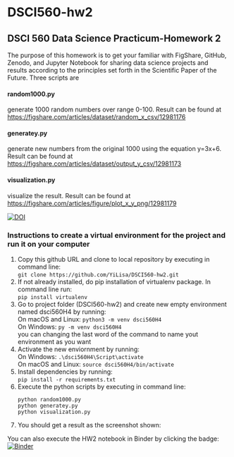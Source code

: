 # DSCI560-hw2
## DSCI 560 Data Science Practicum-Homework 2
The purpose of this homework is to get your familiar with FigShare, GitHub, Zenodo, and Jupyter Notebook for 
sharing data science projects and results according to the principles set forth in the Scientific Paper of the Future. 
Three scripts are 
#### random1000.py
generate 1000 random numbers over range 0-100. 
Result can be found at https://figshare.com/articles/dataset/random_x_csv/12981176

#### generatey.py
generate new numbers from the original 1000 using the equation y=3x+6.
Result can be found at https://figshare.com/articles/dataset/output_y_csv/12981173

#### visualization.py
visualize the result. 
Result can be found at https://figshare.com/articles/figure/plot_x_y_png/12981179


[![DOI](https://zenodo.org/badge/DOI/10.5281/zenodo.4041266.svg)](https://doi.org/10.5281/zenodo.4041266)

### Instructions to create a virtual environment for the project and run it on your computer

1. Copy this github URL and clone to local repository by executing in command line:  
    `git clone https://github.com/YiLisa/DSCI560-hw2.git`
2. If not already installed, do pip installation of virtualenv package. In command line run:  
    `pip install virtualenv`
3. Go to project folder (DSCI560-hw2) and create new empty environment named dsci560H4 by running:   
On macOS and Linux: `python3 -m venv dsci560H4`  
On Windows: `py -m venv dsci560H4`  
you can changing the last word of the command to name yout environment as you want  
4. Activate the new enviornment by running:  
On Windows:
    `.\dsci560H4\Script\activate`   
On macOS and Linux:
    `source dsci560H4/bin/activate`     
5. Install dependencies by running:  
    `pip install -r requirements.txt`
6. Execute the python scripts by executing in command line:  
    ```
    python random1000.py
    python generatey.py
    python visualization.py
    ```
7. You should get a result as the screenshot shown:
    

You can also execute the HW2 notebook in Binder by clicking the badge:
[![Binder](https://mybinder.org/badge_logo.svg)](https://mybinder.org/v2/gh/YiLisa/DSCI560-hw2/master?filepath=HW2.ipynb)
